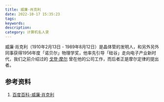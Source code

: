 ```yaml
---
title: 威廉·肖克利
date: 2022-10-17 15:35:23
tags:
keywords: 
description: 
category: 计算机名人录
---
```


威廉·肖克利（1910年2月13日 - 1989年8月12日）是晶体管的发明人，和另外另外同事获得1956年度「诺贝尔」物理学奖，他率先引导「硅谷」走向电子产业新时代，我们之前介绍过的 [戈登·摩尔](http://www.edulinks.cn/2021/01/29/20210131-gordon-moore/) 曾在他的公司工作，而后者正是摩尔定律的提出者。



## 参考资料

1. [百度百科-威廉·肖克利](https://baike.baidu.com/item/威廉·肖克利/10940765?fromtitle=William%20Shockley&fromid=11319354&fr=aladdin)
